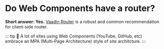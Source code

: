 # Do Web Components have a router?

**Short answer: Yes.** [Vaadin Router](https://vaadin.com/router) is a robust and common recommendation for client-side router. 

::: tip
🧐  A lot of sites using Web Components (YouTube, GitHub, etc) embrace an MPA (Multi-Page Architecture) style of site architcture. 
:::
